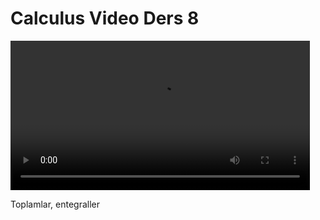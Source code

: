 # Calculus Video Ders 8

<video width="95%" controls>
    <source src="https://drive.google.com/uc?export=view&id=1SufgwY282A7H7Soxib_91-MoDg5e5hab" type='video/mp4'>
</video>

Toplamlar, entegraller
